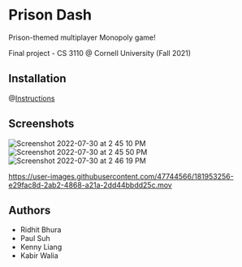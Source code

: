 # Prison Dash


Prison-themed multiplayer Monopoly game!

Final project - CS 3110 @ Cornell University (Fall 2021)

## Installation
@[Instructions](https://github.com/ridhitbhura/3110_Project/blob/main/INSTALL.md)

## Screenshots

![Screenshot 2022-07-30 at 2 45 10 PM](https://user-images.githubusercontent.com/47744566/181949567-39ed3e61-79a3-4f10-bffa-cb95d841a8d5.png)
![Screenshot 2022-07-30 at 2 45 50 PM](https://user-images.githubusercontent.com/47744566/181951293-e43be909-182e-4207-a99f-839c7b47e730.png)
![Screenshot 2022-07-30 at 2 46 19 PM](https://user-images.githubusercontent.com/47744566/181950946-6e6c1221-705a-43b8-8c35-29e614035243.png)




https://user-images.githubusercontent.com/47744566/181953256-e29fac8d-2ab2-4868-a21a-2dd44bbdd25c.mov




## Authors
- Ridhit Bhura
- Paul Suh
- Kenny Liang
- Kabir Walia


